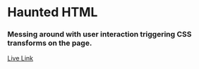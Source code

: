 # Haunted HTML

### Messing around with user interaction triggering CSS transforms on the page.

[Live Link]()
